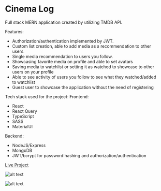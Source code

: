 # Cinema Log

Full stack MERN application created by utilizing TMDB API. 

Features:
- Authorization/authentication implemented by JWT.
- Custom list creation, able to add media as a recommendation to other users.
- Single media recommendation to users you follow.
- Showcasing favorite media on profile and able to set avatars
- Saving media to watchlist or setting it as watched to showcase to other users on your profile
- Able to see activity of users you follow to see what they watched/added to watchlist
- Guest user to showcase the application without the need of registering

Tech stack used for the project:
Frontend:
- React
- React Query
- TypeScript
- SASS
- MaterialUI

Backend:
- NodeJS/Express
- MongoDB
- JWT/bcrypt for password hashing and authorization/authentication


<a href="https://draganstefanovic12.github.io/Cinema-log/#/">Live Project</a>

![alt text](https://i.imgur.com/Doasp9H.jpeg)

![alt text](https://i.imgur.com/JBxXaDL.jpeg)
